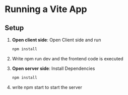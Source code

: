 
# Running a Vite App



## Setup

1. **Open client side**: Open Client side and run 
   ```bash
   npm install
   ```
2. Write npm run dev and the frontend code is executed

3. **Open server side**: Install Dependencies
   ```bash
   npm install
   ```
4. write npm start to start the server

   
